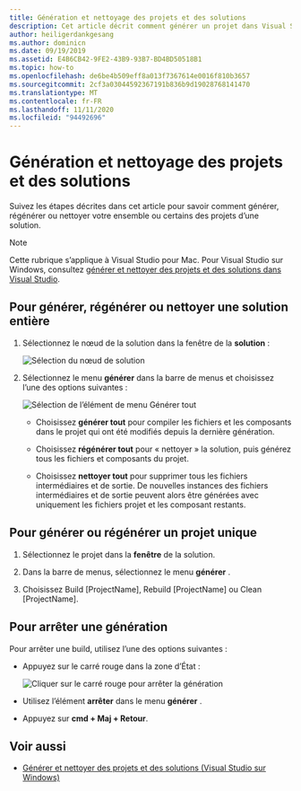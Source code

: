 ```yaml
---
title: Génération et nettoyage des projets et des solutions
description: Cet article décrit comment générer un projet dans Visual Studio pour Mac
author: heiligerdankgesang
ms.author: dominicn
ms.date: 09/19/2019
ms.assetid: E4B6CB42-9FE2-43B9-93B7-BD4BD50518B1
ms.topic: how-to
ms.openlocfilehash: de6be4b509eff8a013f7367614e0016f810b3657
ms.sourcegitcommit: 2cf3a03044592367191b836b9d19028768141470
ms.translationtype: MT
ms.contentlocale: fr-FR
ms.lasthandoff: 11/11/2020
ms.locfileid: "94492696"
---
```

# <a name="building-and-cleaning-projects-and-solutions"></a>Génération et nettoyage des projets et des solutions

Suivez les étapes décrites dans cet article pour savoir comment générer, régénérer ou nettoyer votre ensemble ou certains des projets d’une solution.

> [!NOTE]
> Cette rubrique s’applique à Visual Studio pour Mac. Pour Visual Studio sur Windows, consultez [générer et nettoyer des projets et des solutions dans Visual Studio](/visualstudio/ide/building-and-cleaning-projects-and-solutions-in-visual-studio).

## <a name="to-build-rebuild-or-clean-an-entire-solution"></a>Pour générer, régénérer ou nettoyer une solution entière

1. Sélectionnez le nœud de la solution dans la fenêtre de la **solution** :

    ![Sélection du nœud de solution](media/compiling-and-building-image1.png)

2. Sélectionnez le menu **générer** dans la barre de menus et choisissez l’une des options suivantes :

    ![Sélection de l’élément de menu Générer tout](media/compiling-and-building-image2.png)

    * Choisissez **générer tout** pour compiler les fichiers et les composants dans le projet qui ont été modifiés depuis la dernière génération.

    * Choisissez **régénérer tout** pour « nettoyer » la solution, puis générez tous les fichiers et composants du projet.

    * Choisissez **nettoyer tout** pour supprimer tous les fichiers intermédiaires et de sortie. De nouvelles instances des fichiers intermédiaires et de sortie peuvent alors être générées avec uniquement les fichiers projet et les composant restants.

## <a name="to-build-or-rebuild-a-single-project"></a>Pour générer ou régénérer un projet unique

1. Sélectionnez le projet dans la **fenêtre** de la solution.

2. Dans la barre de menus, sélectionnez le menu **générer** .

3. Choisissez Build [ProjectName], Rebuild [ProjectName] ou Clean [ProjectName].

## <a name="to-stop-a-build"></a>Pour arrêter une génération

Pour arrêter une build, utilisez l’une des options suivantes :

* Appuyez sur le carré rouge dans la zone d’État :

    ![Cliquer sur le carré rouge pour arrêter la génération](media/compiling-and-building-image3.png)

* Utilisez l’élément **arrêter** dans le menu **générer** .

* Appuyez sur **cmd + Maj + Retour**.

## <a name="see-also"></a>Voir aussi

- [Générer et nettoyer des projets et des solutions (Visual Studio sur Windows)](/visualstudio/ide/building-and-cleaning-projects-and-solutions-in-visual-studio)